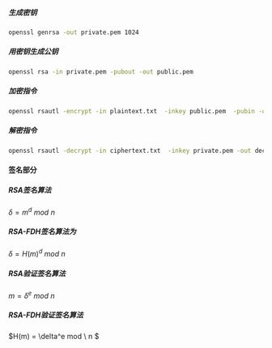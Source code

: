 ##### 生成密钥

```bash
openssl genrsa -out private.pem 1024
```

##### 用密钥生成公钥

```bash
openssl rsa -in private.pem -pubout -out public.pem
```



##### 加密指令

```bash
openssl rsautl -encrypt -in plaintext.txt  -inkey public.pem  -pubin -out ciphertext.txt
```

##### 解密指令

```bash
openssl rsautl -decrypt -in ciphertext.txt  -inkey private.pem -out decCryMsg.txt
```

#### 签名部分

##### RSA签名算法

$\delta = m^d \ mod \ n$

##### RSA-FDH签名算法为

$\delta = H(m)^d \ mod \ n$

##### RSA验证签名算法

$m=\delta^e \ mod \ n$

##### RSA-FDH验证签名算法

$H(m) = \delta^e mod \ n $

